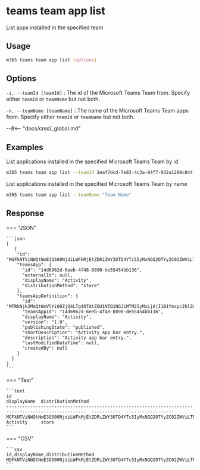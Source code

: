 # teams team app list

List apps installed in the specified team

## Usage

```sh
m365 teams team app list [options]
```

## Options

`-i, --teamId [teamId]`
: The id of the Microsoft Teams Team from. Specify either `teamId` or `teamName` but not both.

`-n, --teamName [teamName]`
: The name of the Microsoft Teams Team apps from. Specify either `teamId` or `teamName` but not both.


--8<-- "docs/cmd/_global.md"

## Examples

List applications installed in the specified Microsoft Teams Team by id

```sh
m365 teams team app list --teamId 2eaf7dcd-7e83-4c3a-94f7-932a1299c844
```

List applications installed in the specified Microsoft Teams Team by name

```sh
m365 teams team app list --teamName "Team Name"
```

## Response

=== "JSON"

    ```json
    [
       {
        "id": "MGFkNTViNWQtNmE3OS00NjdiLWFkMjEtZDRiZWY3OTQ4YTc5IyMxNGQ2OTYyZC02ZWViLTRmNDgtODg5MC1kZTU1NDU0YmIxMzY=",
        "teamsApp": {
          "id": "14d6962d-6eeb-4f48-8890-de55454bb136",
          "externalId": null,
          "displayName": "Activity",
          "distributionMethod": "store"
        },
        "teamsAppDefinition": {
          "id": "MTRkNjk2MmQtNmVlYi00ZjQ4LTg4OTAtZGU1NTQ1NGJiMTM2IyMxLjAjI1B1Ymxpc2hlZA==",
          "teamsAppId": "14d6962d-6eeb-4f48-8890-de55454bb136",
          "displayName": "Activity",
          "version": "1.0",
          "publishingState": "published",
          "shortDescription": "Activity app bar entry.",
          "description": "Activity app bar entry.",
          "lastModifiedDateTime": null,
          "createdBy": null
        }
      }
    ]
    ```

=== "Text"

    ```text
    id                                                                                                    displayName  distributionMethod
    ----------------------------------------------------------------------------------------------------  -----------  ------------------
    MGFkNTViNWQtNmE3OS00NjdiLWFkMjEtZDRiZWY3OTQ4YTc5IyMxNGQ2OTYyZC02ZWViLTRmNDgtODg5MC1kZTU1NDU0YmIxMzY=  Activity     store
    ```

=== "CSV"

    ```csv
    id,displayName,distributionMethod
    MGFkNTViNWQtNmE3OS00NjdiLWFkMjEtZDRiZWY3OTQ4YTc5IyMxNGQ2OTYyZC02ZWViLTRmNDgtODg5MC1kZTU1NDU0YmIxMzY=,Activity,store
    ```
